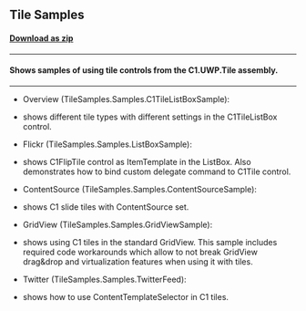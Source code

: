 ## Tile Samples
#### [Download as zip](https://grapecity.github.io/DownGit/#/home?url=https://github.com/GrapeCity/ComponentOne-UWP-Samples/tree/master/C1.UWP.Tile/VB/TileSamples)
____
#### Shows samples of using tile controls from the C1.UWP.Tile assembly.
____

* Overview (TileSamples.Samples.C1TileListBoxSample):
* shows different tile types with different settings in the C1TileListBox control.


* Flickr (TileSamples.Samples.ListBoxSample):
* shows C1FlipTile control as ItemTemplate in the ListBox. Also demonstrates how to bind custom delegate command to C1Tile control.


* ContentSource (TileSamples.Samples.ContentSourceSample):
* shows C1 slide tiles with ContentSource set.


* GridView (TileSamples.Samples.GridViewSample):
* shows using C1 tiles in the standard GridView. This sample includes required code workarounds which allow to not break
    GridView drag&drop and virtualization features when using it with tiles.


* Twitter (TileSamples.Samples.TwitterFeed):
* shows how to use ContentTemplateSelector in C1 tiles.
